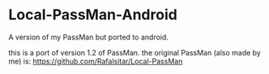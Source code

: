 # Local-PassMan-Android
A version of my PassMan but ported to android.

this is a port of version 1.2 of PassMan. the original PassMan (also made by me) is: https://github.com/Rafalsitar/Local-PassMan
